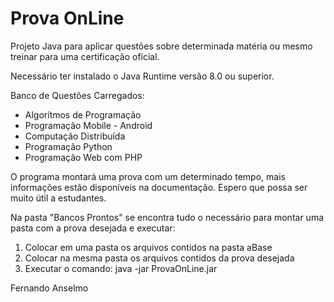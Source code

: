 <h1>Prova OnLine</h1>

Projeto Java para aplicar questões sobre determinada matéria ou mesmo treinar para uma certificação oficial.

Necessário ter instalado o Java Runtime versão 8.0 ou superior.

Banco de Questões Carregados:
<ul>
  <li>Algorítmos de Programação</li>
  <li>Programação Mobile - Android</li>
  <li>Computação Distribuída</li>
  <li>Programação Python</li>
  <li>Programação Web com PHP</li>
</ul>

O programa montará uma prova com um determinado tempo, mais informações estão disponíveis na documentação. Espero que possa ser muito útil a estudantes.

Na pasta "Bancos Prontos" se encontra tudo o necessário para montar uma pasta com a prova desejada e executar:

1. Colocar em uma pasta os arquivos contidos na pasta aBase
2. Colocar na mesma pasta os arquivos contidos da prova desejada
3. Executar o comando: java -jar ProvaOnLine.jar

Fernando Anselmo

